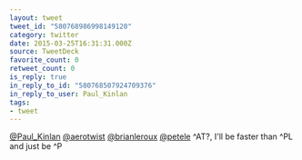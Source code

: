 ```yaml
---
layout: tweet
tweet_id: "580768986998149120"
category: twitter
date: 2015-03-25T16:31:31.000Z
source: TweetDeck
favorite_count: 0
retweet_count: 0
is_reply: true
in_reply_to_id: "580768507924709376"
in_reply_to_user: Paul_Kinlan
tags:
- tweet
---
```


[@Paul_Kinlan](https://twitter.com/@Paul_Kinlan) [@aerotwist](https://twitter.com/@aerotwist) [@brianleroux](https://twitter.com/@brianleroux) [@petele](https://twitter.com/@petele) ^AT?, I'll be faster than ^PL and just be ^P

